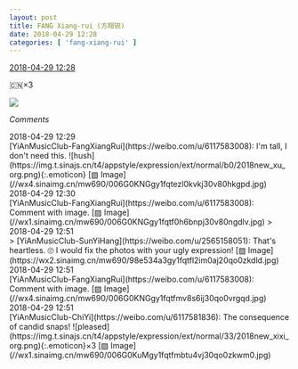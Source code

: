 ```yaml
---
layout: post
title: FANG Xiang-rui (方翔锐)
date: 2018-04-29 12:28
categories: [ 'fang-xiang-rui' ]
---
```


<div class="weibo-info">
  <a href="https://weibo.com/6117583008/GejAzc8hT">2018-04-29 12:28</a>
</div>

:cn:×3

<!-- more -->

<a href="http://wx2.sinaimg.cn/mw690/006G0KNGgy1fqtexaiyqnj32c01b9e5r.jpg">
  <img class="weibo-pic-preview-h" src="http://wx2.sinaimg.cn/orj360/006G0KNGgy1fqtexaiyqnj32c01b9e5r.jpg" />
</a>

*Comments*

<div class="weibo-info">2018-04-29 12:29</div>
[YiAnMusicClub-FangXiangRui](https://weibo.com/u/6117583008): I'm tall, I don't need this. ![hush](https://img.t.sinajs.cn/t4/appstyle/expression/ext/normal/b0/2018new_xu_org.png){:.emoticon} [▨ Image](//wx4.sinaimg.cn/mw690/006G0KNGgy1fqtezl0kvkj30v80hkgpd.jpg)

<div class="weibo-info">2018-04-29 12:30</div>
[YiAnMusicClub-FangXiangRui](https://weibo.com/u/6117583008): Comment with image. [▨ Image](//wx1.sinaimg.cn/mw690/006G0KNGgy1fqtf0h6bnpj30v80ngdlv.jpg)
> <div class="weibo-info">2018-04-29 12:51</div>
> [YiAnMusicClub-SunYiHang](https://weibo.com/u/2565158051): That's heartless. 🙄 I would fix the photos with your ugly expression! [▨ Image](https://wx2.sinaimg.cn/mw690/98e534a3gy1fqtfl2im0aj20qo0zkdld.jpg)

<div class="weibo-info">2018-04-29 12:51</div>
[YiAnMusicClub-FangXiangRui](https://weibo.com/u/6117583008): Comment with image. [▨ Image](//wx4.sinaimg.cn/mw690/006G0KNGgy1fqtfmv8s6ij30qo0vrgqd.jpg)

<div class="weibo-info">2018-04-29 12:51</div>
[YiAnMusicClub-ChiYi](https://weibo.com/u/6117581836): The consequence of candid snaps! ![pleased](https://img.t.sinajs.cn/t4/appstyle/expression/ext/normal/33/2018new_xixi_org.png){:.emoticon}×3 [▨ Image](//wx1.sinaimg.cn/mw690/006G0KuMgy1fqtfmbtu4vj30qo0zkwm0.jpg)

